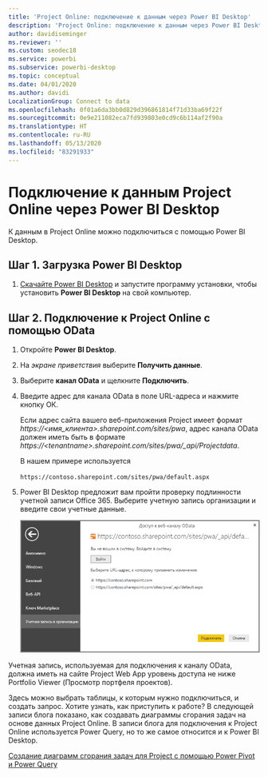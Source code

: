 ```yaml
---
title: 'Project Online: подключение к данным через Power BI Desktop'
description: 'Project Online: подключение к данным через Power BI Desktop'
author: davidiseminger
ms.reviewer: ''
ms.custom: seodec18
ms.service: powerbi
ms.subservice: powerbi-desktop
ms.topic: conceptual
ms.date: 04/01/2020
ms.author: davidi
LocalizationGroup: Connect to data
ms.openlocfilehash: 0f01a6da3bb0d829d396861814f71d33ba69f22f
ms.sourcegitcommit: 0e9e211082eca7fd939803e0cd9c6b114af2f90a
ms.translationtype: HT
ms.contentlocale: ru-RU
ms.lasthandoff: 05/13/2020
ms.locfileid: "83291933"
---
```

# <a name="connect-to-project-online-data-through-power-bi-desktop"></a>Подключение к данным Project Online через Power BI Desktop
К данным в Project Online можно подключиться с помощью Power BI Desktop.

## <a name="step-1-download-power-bi-desktop"></a>Шаг 1. Загрузка Power BI Desktop
1. [Скачайте Power BI Desktop](https://go.microsoft.com/fwlink/?LinkID=521662) и запустите программу установки, чтобы установить **Power BI Desktop** на свой компьютер.

## <a name="step-2-connect-to-project-online-with-odata"></a>Шаг 2. Подключение к Project Online с помощью OData
1. Откройте **Power BI Desktop**.
2. На *экране приветствия* выберите **Получить данные**.
3. Выберите **канал OData** и щелкните **Подключить**.
4. Введите адрес для канала OData в поле URL-адреса и нажмите кнопку ОК.
   
   Если адрес сайта вашего веб-приложения Project имеет формат *https://\<имя_клиента\>.sharepoint.com/sites/pwa*, адрес канала OData должен иметь быть в формате *https://\<tenantname\>.sharepoint.com/sites/pwa/\_api/Projectdata*.
   
   В нашем примере используется

    `https://contoso.sharepoint.com/sites/pwa/default.aspx`

5. Power BI Desktop предложит вам пройти проверку подлинности учетной записи Office 365. Выберите учетную запись организации и введите свои учетные данные.
   
   ![](media/desktop-project-online-connect-to-data/image.png)

Учетная запись, используемая для подключения к каналу OData, должна иметь на сайте Project Web App уровень доступа не ниже Portfolio Viewer (Просмотр портфеля проектов). 

Здесь можно выбрать таблицы, к которым нужно подключиться, и создать запрос.  Хотите узнать, как приступить к работе?  В следующей записи блога показано, как создавать диаграммы сгорания задач на основе данных Project Online.  В записи блога для подключения к Project Online используется Power Query, но то же самое относится и к Power BI Desktop.

[Создание диаграмм сгорания задач для Project с помощью Power Pivot и Power Query](https://blogs.office.com/2014/03/24/creating-burndown-charts-for-project-using-power-pivot-and-power-query/)

